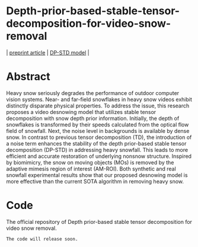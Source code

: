 # Depth-prior-based-stable-tensor-decomposition-for-video-snow-removal 

| [preprint article](https://papers.ssrn.com/sol3/papers.cfm?abstract_id=4515234) |  [DP-STD model](https://papers.ssrn.com/sol3/papers.cfm?abstract_id=4515234) |

# Abstract
Heavy snow seriously degrades the performance of outdoor computer vision systems. Near- and far-field snowflakes in heavy snow videos exhibit distinctly disparate physical properties. To address the issue, this research proposes a video desnowing model that utilizes stable tensor decomposition with snow depth prior information. Initially, the depth of snowflakes is transformed by their speeds calculated from the optical flow field of snowfall. Next, the noise level in backgrounds is available by dense snow. In contrast to previous tensor decomposition (TD), the introduction of a noise term enhances the stability of the depth prior-based stable tensor decomposition (DP-STD) in addressing heavy snowfall. This leads to more efficient and accurate restoration of underlying nonsnow structure. Inspired by biomimicry, the snow on moving objects (MOs) is removed by the adaptive mimesis region of interest (AM-ROI). Both synthetic and real snowfall experimental results show that our proposed desnowing model is more effective than the current SOTA algorithm in removing heavy snow.

# Code
The official repository of Depth prior-based stable tensor decomposition for video snow removal.
  ```
The code will release soon.
  ```
